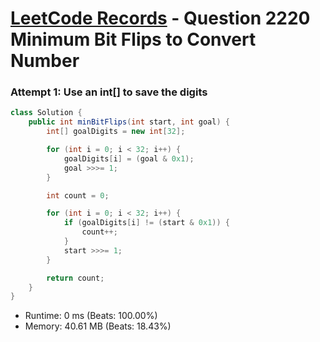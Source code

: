 # [LeetCode Records](../../README.md) - Question 2220 Minimum Bit Flips to Convert Number

### Attempt 1: Use an int[] to save the digits
```java
class Solution {
    public int minBitFlips(int start, int goal) {
        int[] goalDigits = new int[32];

        for (int i = 0; i < 32; i++) {
            goalDigits[i] = (goal & 0x1);
            goal >>>= 1;
        }

        int count = 0;

        for (int i = 0; i < 32; i++) {
            if (goalDigits[i] != (start & 0x1)) {
                count++;
            }
            start >>>= 1;
        }

        return count;
    }
}
```
- Runtime: 0 ms (Beats: 100.00%)
- Memory: 40.61 MB (Beats: 18.43%)

<br>
